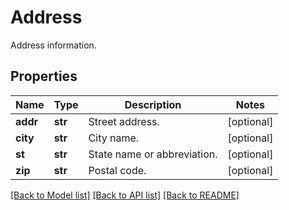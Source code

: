 # Address

Address information.
## Properties
Name | Type | Description | Notes
------------ | ------------- | ------------- | -------------
**addr** | **str** | Street address. | [optional] 
**city** | **str** | City name. | [optional] 
**st** | **str** | State name or abbreviation. | [optional] 
**zip** | **str** | Postal code. | [optional] 

[[Back to Model list]](../README.md#documentation-for-models) [[Back to API list]](../README.md#documentation-for-api-endpoints) [[Back to README]](../README.md)


